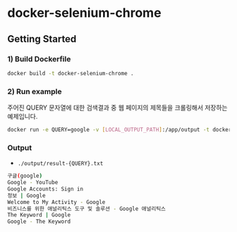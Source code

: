 # docker-selenium-chrome

## Getting Started

### 1) Build Dockerfile
```sh
docker build -t docker-selenium-chrome .
```

### 2) Run example

주어진 QUERY 문자열에 대한 검색결과 중 웹 페이지의 제목들을 크롤링해서 저장하는 예제입니다.

```sh
docker run -e QUERY=google -v [LOCAL_OUTPUT_PATH]:/app/output -t docker-selenium-chrome
```

### Output

- `./output/result-{QUERY}.txt`

```sh
구글(google)
Google - YouTube
Google Accounts: Sign in
정보 | Google
Welcome to My Activity - Google
비즈니스를 위한 애널리틱스 도구 및 솔루션 - Google 애널리틱스
The Keyword | Google
Google - The Keyword
```

